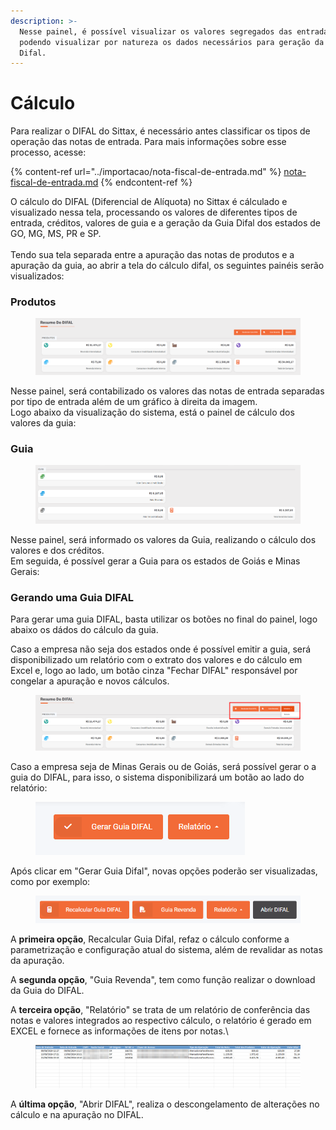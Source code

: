 ```yaml
---
description: >-
  Nesse painel, é possível visualizar os valores segregados das entradas,
  podendo visualizar por natureza os dados necessários para geração da Guia
  Difal.
---
```


# Cálculo

Para realizar o DIFAL do Sittax, é necessário antes classificar os tipos de operação das notas de entrada. Para mais informações sobre esse processo, acesse:

{% content-ref url="../importacao/nota-fiscal-de-entrada.md" %}
[nota-fiscal-de-entrada.md](../importacao/nota-fiscal-de-entrada.md)
{% endcontent-ref %}

O cálculo do DIFAL (Diferencial de Alíquota) no Sittax é cálculado e visualizado nessa tela, processando os valores de diferentes tipos de entrada, créditos, valores de guia e a geração da Guia Difal dos estados de GO, MG, MS, PR e SP.\
\
Tendo sua tela separada entre a apuração das notas de produtos e a apuração da guia, ao abrir a tela do cálculo difal, os seguintes painéis serão visualizados:

### Produtos

<figure><img src="../../.gitbook/assets/image (1) (1) (1) (1).png" alt=""><figcaption></figcaption></figure>

Nesse painel, será contabilizado os valores das notas de entrada separadas por tipo de entrada além de um gráfico à direita da imagem.\
Logo abaixo da visualização do sistema, está o painel de cálculo dos valores da guia:

### Guia

<figure><img src="../../.gitbook/assets/image (2) (1) (1).png" alt=""><figcaption></figcaption></figure>

Nesse painel, será informado os valores da Guia, realizando o cálculo dos valores e dos créditos.\
Em seguida, é possível gerar a Guia para os estados de Goiás e Minas Gerais:

### Gerando uma Guia DIFAL

Para gerar uma guia DIFAL, basta utilizar os botões no final do painel, logo abaixo os dádos do cálculo da guia.

Caso a empresa não seja dos estados onde é possível emitir a guia, será disponibilizado um relatório com o extrato dos valores e do cálculo em Excel e, logo ao lado, um botão cinza "Fechar DIFAL" responsável por congelar a apuração e novos cálculos.

<figure><img src="../../.gitbook/assets/image (3).png" alt=""><figcaption></figcaption></figure>

Caso a empresa seja de Minas Gerais ou de Goiás, será possível gerar o a guia do DIFAL, para isso, o sistema disponibilizará um botão ao lado do relatório:&#x20;

<figure><img src="../../.gitbook/assets/image (169).png" alt=""><figcaption></figcaption></figure>

Após clicar em "Gerar Guia Difal", novas opções poderão ser visualizadas, como por exemplo:

<figure><img src="../../.gitbook/assets/image (170).png" alt=""><figcaption></figcaption></figure>

A **primeira opção**, Recalcular Guia Difal, refaz o cálculo conforme a parametrização e configuração atual do sistema, além de revalidar as notas da apuração.

A **segunda opção**, "Guia Revenda", tem como função realizar o download da Guia do DIFAL.

A **terceira opção**, "Relatório" se trata de um relatório de conferência das notas e valores integrados ao respectivo cálculo, o relatório é gerado em EXCEL e fornece as informações de itens por notas.\


<figure><img src="../../.gitbook/assets/image (20).png" alt=""><figcaption></figcaption></figure>

A **última opção**, "Abrir DIFAL", realiza o descongelamento de alterações no cálculo e na apuração no DIFAL.
